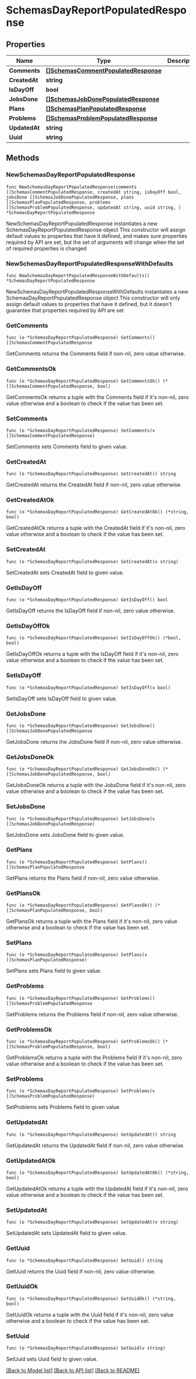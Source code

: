 # SchemasDayReportPopulatedResponse

## Properties

Name | Type | Description | Notes
------------ | ------------- | ------------- | -------------
**Comments** | [**[]SchemasCommentPopulatedResponse**](SchemasCommentPopulatedResponse.md) |  | 
**CreatedAt** | **string** |  | 
**IsDayOff** | **bool** |  | 
**JobsDone** | [**[]SchemasJobDonePopulatedResponse**](SchemasJobDonePopulatedResponse.md) |  | 
**Plans** | [**[]SchemasPlanPopulatedResponse**](SchemasPlanPopulatedResponse.md) |  | 
**Problems** | [**[]SchemasProblemPopulatedResponse**](SchemasProblemPopulatedResponse.md) |  | 
**UpdatedAt** | **string** |  | 
**Uuid** | **string** |  | 

## Methods

### NewSchemasDayReportPopulatedResponse

`func NewSchemasDayReportPopulatedResponse(comments []SchemasCommentPopulatedResponse, createdAt string, isDayOff bool, jobsDone []SchemasJobDonePopulatedResponse, plans []SchemasPlanPopulatedResponse, problems []SchemasProblemPopulatedResponse, updatedAt string, uuid string, ) *SchemasDayReportPopulatedResponse`

NewSchemasDayReportPopulatedResponse instantiates a new SchemasDayReportPopulatedResponse object
This constructor will assign default values to properties that have it defined,
and makes sure properties required by API are set, but the set of arguments
will change when the set of required properties is changed

### NewSchemasDayReportPopulatedResponseWithDefaults

`func NewSchemasDayReportPopulatedResponseWithDefaults() *SchemasDayReportPopulatedResponse`

NewSchemasDayReportPopulatedResponseWithDefaults instantiates a new SchemasDayReportPopulatedResponse object
This constructor will only assign default values to properties that have it defined,
but it doesn't guarantee that properties required by API are set

### GetComments

`func (o *SchemasDayReportPopulatedResponse) GetComments() []SchemasCommentPopulatedResponse`

GetComments returns the Comments field if non-nil, zero value otherwise.

### GetCommentsOk

`func (o *SchemasDayReportPopulatedResponse) GetCommentsOk() (*[]SchemasCommentPopulatedResponse, bool)`

GetCommentsOk returns a tuple with the Comments field if it's non-nil, zero value otherwise
and a boolean to check if the value has been set.

### SetComments

`func (o *SchemasDayReportPopulatedResponse) SetComments(v []SchemasCommentPopulatedResponse)`

SetComments sets Comments field to given value.


### GetCreatedAt

`func (o *SchemasDayReportPopulatedResponse) GetCreatedAt() string`

GetCreatedAt returns the CreatedAt field if non-nil, zero value otherwise.

### GetCreatedAtOk

`func (o *SchemasDayReportPopulatedResponse) GetCreatedAtOk() (*string, bool)`

GetCreatedAtOk returns a tuple with the CreatedAt field if it's non-nil, zero value otherwise
and a boolean to check if the value has been set.

### SetCreatedAt

`func (o *SchemasDayReportPopulatedResponse) SetCreatedAt(v string)`

SetCreatedAt sets CreatedAt field to given value.


### GetIsDayOff

`func (o *SchemasDayReportPopulatedResponse) GetIsDayOff() bool`

GetIsDayOff returns the IsDayOff field if non-nil, zero value otherwise.

### GetIsDayOffOk

`func (o *SchemasDayReportPopulatedResponse) GetIsDayOffOk() (*bool, bool)`

GetIsDayOffOk returns a tuple with the IsDayOff field if it's non-nil, zero value otherwise
and a boolean to check if the value has been set.

### SetIsDayOff

`func (o *SchemasDayReportPopulatedResponse) SetIsDayOff(v bool)`

SetIsDayOff sets IsDayOff field to given value.


### GetJobsDone

`func (o *SchemasDayReportPopulatedResponse) GetJobsDone() []SchemasJobDonePopulatedResponse`

GetJobsDone returns the JobsDone field if non-nil, zero value otherwise.

### GetJobsDoneOk

`func (o *SchemasDayReportPopulatedResponse) GetJobsDoneOk() (*[]SchemasJobDonePopulatedResponse, bool)`

GetJobsDoneOk returns a tuple with the JobsDone field if it's non-nil, zero value otherwise
and a boolean to check if the value has been set.

### SetJobsDone

`func (o *SchemasDayReportPopulatedResponse) SetJobsDone(v []SchemasJobDonePopulatedResponse)`

SetJobsDone sets JobsDone field to given value.


### GetPlans

`func (o *SchemasDayReportPopulatedResponse) GetPlans() []SchemasPlanPopulatedResponse`

GetPlans returns the Plans field if non-nil, zero value otherwise.

### GetPlansOk

`func (o *SchemasDayReportPopulatedResponse) GetPlansOk() (*[]SchemasPlanPopulatedResponse, bool)`

GetPlansOk returns a tuple with the Plans field if it's non-nil, zero value otherwise
and a boolean to check if the value has been set.

### SetPlans

`func (o *SchemasDayReportPopulatedResponse) SetPlans(v []SchemasPlanPopulatedResponse)`

SetPlans sets Plans field to given value.


### GetProblems

`func (o *SchemasDayReportPopulatedResponse) GetProblems() []SchemasProblemPopulatedResponse`

GetProblems returns the Problems field if non-nil, zero value otherwise.

### GetProblemsOk

`func (o *SchemasDayReportPopulatedResponse) GetProblemsOk() (*[]SchemasProblemPopulatedResponse, bool)`

GetProblemsOk returns a tuple with the Problems field if it's non-nil, zero value otherwise
and a boolean to check if the value has been set.

### SetProblems

`func (o *SchemasDayReportPopulatedResponse) SetProblems(v []SchemasProblemPopulatedResponse)`

SetProblems sets Problems field to given value.


### GetUpdatedAt

`func (o *SchemasDayReportPopulatedResponse) GetUpdatedAt() string`

GetUpdatedAt returns the UpdatedAt field if non-nil, zero value otherwise.

### GetUpdatedAtOk

`func (o *SchemasDayReportPopulatedResponse) GetUpdatedAtOk() (*string, bool)`

GetUpdatedAtOk returns a tuple with the UpdatedAt field if it's non-nil, zero value otherwise
and a boolean to check if the value has been set.

### SetUpdatedAt

`func (o *SchemasDayReportPopulatedResponse) SetUpdatedAt(v string)`

SetUpdatedAt sets UpdatedAt field to given value.


### GetUuid

`func (o *SchemasDayReportPopulatedResponse) GetUuid() string`

GetUuid returns the Uuid field if non-nil, zero value otherwise.

### GetUuidOk

`func (o *SchemasDayReportPopulatedResponse) GetUuidOk() (*string, bool)`

GetUuidOk returns a tuple with the Uuid field if it's non-nil, zero value otherwise
and a boolean to check if the value has been set.

### SetUuid

`func (o *SchemasDayReportPopulatedResponse) SetUuid(v string)`

SetUuid sets Uuid field to given value.



[[Back to Model list]](../README.md#documentation-for-models) [[Back to API list]](../README.md#documentation-for-api-endpoints) [[Back to README]](../README.md)


